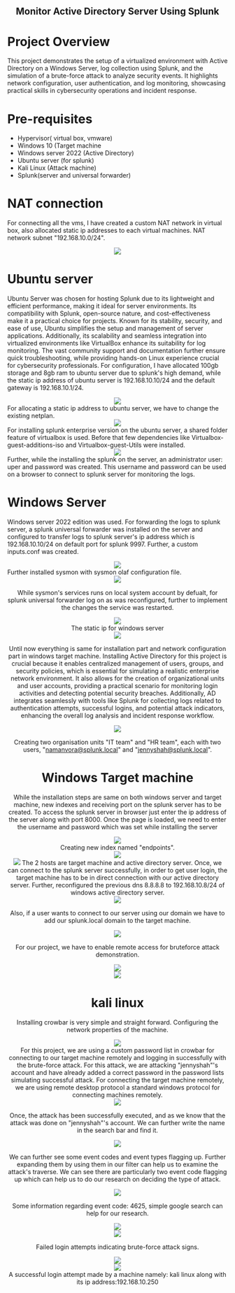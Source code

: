 <div align="center">
  <h2>Monitor Active Directory Server Using Splunk</h2>
</div>

# Project Overview
This project demonstrates the setup of a virtualized environment with Active Directory on a Windows Server, log collection using Splunk, and the simulation of a brute-force attack to analyze security events. It highlights network configuration, user authentication, and log monitoring, showcasing practical skills in cybersecurity operations and incident response.
# Pre-requisites 
- Hypervisor( virtual box, vmware)
- Windows 10 (Target machine
- Windows server 2022 (Active Directory)
- Ubuntu server (for splunk)
- Kali Linux (Attack machine)
- Splunk(server and universal forwarder)
# NAT connection
For connecting all the vms, I have created a custom NAT network in virtual box, also allocated static ip addresses to each virtual machines.
NAT network subnet "192.168.10.0/24".
<div align="center">
  <img src="https://github.com/user-attachments/assets/3377617b-d9b1-4b7c-a6df-d981e43cf4bf">
</div>

# Ubuntu server
Ubuntu Server was chosen for hosting Splunk due to its lightweight and efficient performance, making it ideal for server environments. Its compatibility with Splunk, open-source nature, and cost-effectiveness make it a practical choice for projects. Known for its stability, security, and ease of use, Ubuntu simplifies the setup and management of server applications. Additionally, its scalability and seamless integration into virtualized environments like VirtualBox enhance its suitability for log monitoring. The vast community support and documentation further ensure quick troubleshooting, while providing hands-on Linux experience crucial for cybersecurity professionals. 
For configuration, I have allocated 100gb storage and 8gb ram to ubuntu server due to splunk's high demand, while the static ip address of ubuntu server is 192.168.10.10/24 and the default gateway is 192.168.10.1/24.
<div align="center">
  <img src="https://github.com/user-attachments/assets/9434d6d6-aa39-4da1-a784-d026ba374212">
</div>
For allocating a static ip address to ubuntu server, we have to change the existing netplan.
<div align="center">
  <img src="https://github.com/user-attachments/assets/8d1a9a92-622a-4add-9331-6066cc438efd">
</div>
For installing splunk enterprise version on the ubuntu server, a shared folder feature of virtualbox is used. Before that few dependencies like Virtualbox-guest-additions-iso and Virtualbox-guest-Utils were installed. 
<div align="center">
  <img src="https://github.com/user-attachments/assets/d4c6f10e-543b-4f40-b5e6-02f02a282193">
</div>
Further, while the installing the splunk on the server, an administrator user: uper and password was created. This username and password can be used on a browser to connect to splunk server for monitoring the logs. 

# Windows Server

Windows server 2022 edition was used. For forwarding the logs to splunk server, a splunk universal forwarder was installed on the server and configured to transfer logs to splunk server's ip address which is 192.168.10.10/24 on default port for splunk 9997. Further, a custom inputs.conf was created. 

<div align="center">
  <img src="https://github.com/user-attachments/assets/cf2b3f3a-0bda-4195-bf8d-25f14bd9470e">
</div>
Further installed sysmon with sysmon olaf configuration file.
<div align="center">
  <img src="https://github.com/user-attachments/assets/d5efc126-3f86-448c-9222-b7dfa8fd013c"
</div>
  
While sysmon's services runs on local system account by defualt, for splunk universal forwarder log on as was reconfigured, further to implement the changes the service was restarted. 

<div align="center">
  <img src="https://github.com/user-attachments/assets/42945f56-f11a-47f1-8e41-0377f164d565">
</div>
The static ip for windows server
<div align="center">
  <img src="https://github.com/user-attachments/assets/ed583654-8317-4a10-ac34-54b1899f25fd">
</div>
  
Until now everything is same for installation part and network configuration part in windows target machine.
Installing Active Directory for this project is crucial because it enables centralized management of users, groups, and security policies, which is essential for simulating a realistic enterprise network environment. It also allows for the creation of organizational units and user accounts, providing a practical scenario for monitoring login activities and detecting potential security breaches. Additionally, AD integrates seamlessly with tools like Splunk for collecting logs related to authentication attempts, successful logins, and potential attack indicators, enhancing the overall log analysis and incident response workflow. 

<div align="center">
  <img src="https://github.com/user-attachments/assets/08b80a64-0990-43e8-b5b4-e783f8fd17b3">
</div>

Creating two organisation units "IT team" and "HR team", each with two users, "namanvora@splunk.local" and "jennyshah@splunk.local". 

# Windows Target machine

While the installation steps are same on both windows server and target machine, new indexes and receiving port on the splunk server has to be created. To access the splunk server in browser just enter the ip address of the server along with port 8000. Once the page is loaded, we need to enter the username and password which was set while installing the server

<div align="center">
  <img src="https://github.com/user-attachments/assets/f1571cfa-8f08-4d05-9073-31cd2bf72086">
</div>
Creating new index named "endpoints".
<div align="center">
  <img src="https://github.com/user-attachments/assets/91a30c96-a0f6-4f7f-a02d-90ba84f105fd">
</div>
<div align="center">
  <img src="https://github.com/user-attachments/assets/60d72299-cc2d-4cc8-a209-1d62351546d8"
</div>
The 2 hosts are target machine and active directory server.
Once, we can connect to the splunk server successfully, in order to get user login, the target machine has to be in direct connection with our active directory server. Further, reconfigured the previous dns 8.8.8.8 to 192.168.10.8/24 of windows active directory server.
<div align="center">
  <img src="https://github.com/user-attachments/assets/2cd147b1-8058-4f4b-939c-c692a2f3e63e">
</div>
  
Also, if a user wants to connect to our server using our domain we have to add our splunk.local domain to the target machine. 

<div align="center">
  <img src="https://github.com/user-attachments/assets/00580217-2432-4d66-ba27-2ab02232762d">
</div>
  
For our project, we have to enable remote access for bruteforce attack demonstration.

<div align="center">
  <img src="https://github.com/user-attachments/assets/10e0d4a3-d7f8-4f61-9847-87e72e7f6444">
</div>
<div align="center">
  <img src="https://github.com/user-attachments/assets/4a864847-e1d5-4156-ab90-36283bac8d1b">
</div>

# kali linux
Installing crowbar is very simple and straight forward. Configuring the network properties of the machine. 
<div alig="center">
  <img src="https://github.com/user-attachments/assets/77c93027-e7ce-4640-b805-b56bb2963765">
</div>
For this project, we are using a custom password list in crowbar for connecting to our target machine remotely and logging in successfully with the brute-force attack. For this attack, we are attacking "jennyshah"'s account and have already added a correct password in the password lists simulating successful attack. For connecting the target machine remotely, we are using remote desktop protocol a standard windows protocol for connecting machines remotely.
<div align="center">
  <img src="https://github.com/user-attachments/assets/eddd29c2-e876-4941-bd90-cf5ec356d4b7">
</div>

Once, the attack has been successfully executed, and as we know that the attack was done on "jennyshah"'s account. We can further write the name in the search bar and find it.
<div align="center">
  <img src="https://github.com/user-attachments/assets/3a2171ef-ce3e-45b9-9f7f-26fc66f45531">
</div>

We can further see some event codes and event types flagging up. Further expanding them by using them in our filter can help us to examine the attack's traverse. We can see there are particularly two event code flagging up which can help us to do our research on deciding the type of attack.

<div align="center">
  <img src="https://github.com/user-attachments/assets/1356297a-8082-4fbb-8314-5c2b03404487">
</div>

Some information regarding event code: 4625, simple google search can help for our research.

<div align="center">
  <img src="https://github.com/user-attachments/assets/57693258-fbe7-421a-9d90-a222eedadde1">
</div>

<div align="center">
  <img src="https://github.com/user-attachments/assets/0ab59c52-4914-4687-82f6-e9fbb1f6aaa0">
</div>

Failed login attempts indicating brute-force attack signs.

<div align="center">
  <img src="https://github.com/user-attachments/assets/51972b40-090a-416a-add6-173f42ab4633">
</div>
<div align="center">
  <img src="https://github.com/user-attachments/assets/2c599fbc-6597-4262-860a-18d7a72bf3c8">
</div>
A successful login attempt made by a machine namely: kali linux along with its ip address:192.168.10.250 
